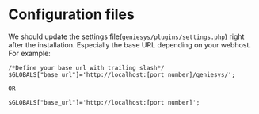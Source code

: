 # Configuration files

We should update the settings file\(`geniesys/plugins/settings.php`\) right after the installation. Especially the base URL depending on your webhost. For example:

```text
/*Define your base url with trailing slash*/
$GLOBALS["base_url"]='http://localhost:[port number]/geniesys/';

OR

$GLOBALS["base_url"]='http://localhost:[port number]';
```

